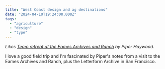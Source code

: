 ```yaml
---
title: "West Coast design and ag destinations"
date: "2024-04-10T19:24:00.000Z"
tags: 
  - "agriculture"
  - "design"
  - "type"
---
```


_Likes [Team retreat at the Eames Archives and Ranch](https://piperhaywood.com/team-retreat-at-the-eames-archives-and-ranch/) by Piper Haywood._

I love a good field trip and I'm fascinated by Piper's notes from a visit to the Eames Archives and Ranch, plus the Letterform Archive in San Francisco.
